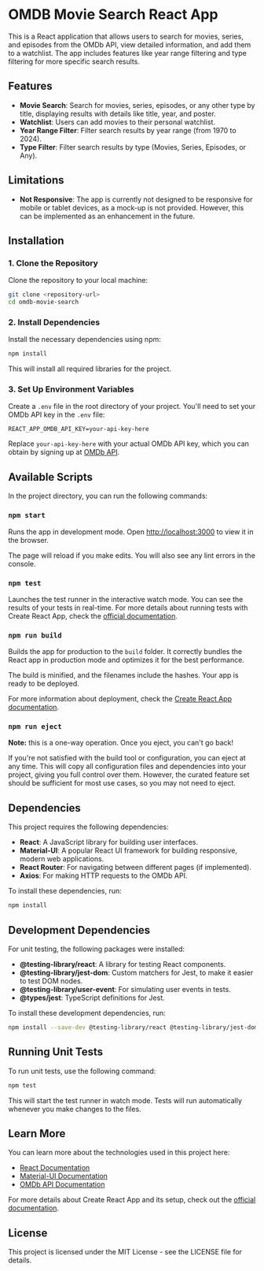 # OMDB Movie Search React App

This is a React application that allows users to search for movies, series, and episodes from the OMDb API, view detailed information, and add them to a watchlist. The app includes features like year range filtering and type filtering for more specific search results.

## Features

- **Movie Search**: Search for movies, series, episodes, or any other type by title, displaying results with details like title, year, and poster.
- **Watchlist**: Users can add movies to their personal watchlist.
- **Year Range Filter**: Filter search results by year range (from 1970 to 2024).
- **Type Filter**: Filter search results by type (Movies, Series, Episodes, or Any).

## Limitations

- **Not Responsive**: The app is currently not designed to be responsive for mobile or tablet devices, as a mock-up is not provided. However, this can be implemented as an enhancement in the future.

## Installation

### 1. Clone the Repository

Clone the repository to your local machine:

```bash
git clone <repository-url>
cd omdb-movie-search
```

### 2. Install Dependencies

Install the necessary dependencies using npm:

```bash
npm install
```

This will install all required libraries for the project.

### 3. Set Up Environment Variables

Create a `.env` file in the root directory of your project. You'll need to set your OMDb API key in the `.env` file:

```env
REACT_APP_OMDB_API_KEY=your-api-key-here
```

Replace `your-api-key-here` with your actual OMDb API key, which you can obtain by signing up at [OMDb API](http://www.omdbapi.com/).

## Available Scripts

In the project directory, you can run the following commands:

### `npm start`

Runs the app in development mode. Open [http://localhost:3000](http://localhost:3000) to view it in the browser.

The page will reload if you make edits. You will also see any lint errors in the console.

### `npm test`

Launches the test runner in the interactive watch mode. You can see the results of your tests in real-time. For more details about running tests with Create React App, check the [official documentation](https://create-react-app.dev/docs/running-tests/).

### `npm run build`

Builds the app for production to the `build` folder. It correctly bundles the React app in production mode and optimizes it for the best performance.

The build is minified, and the filenames include the hashes. Your app is ready to be deployed.

For more information about deployment, check the [Create React App documentation](https://create-react-app.dev/docs/deployment/).

### `npm run eject`

**Note:** this is a one-way operation. Once you eject, you can't go back!

If you're not satisfied with the build tool or configuration, you can eject at any time. This will copy all configuration files and dependencies into your project, giving you full control over them. However, the curated feature set should be sufficient for most use cases, so you may not need to eject.

## Dependencies

This project requires the following dependencies:

- **React**: A JavaScript library for building user interfaces.
- **Material-UI**: A popular React UI framework for building responsive, modern web applications.
- **React Router**: For navigating between different pages (if implemented).
- **Axios**: For making HTTP requests to the OMDb API.

To install these dependencies, run:

```bash
npm install
```

## Development Dependencies

For unit testing, the following packages were installed:

- **@testing-library/react**: A library for testing React components.
- **@testing-library/jest-dom**: Custom matchers for Jest, to make it easier to test DOM nodes.
- **@testing-library/user-event**: For simulating user events in tests.
- **@types/jest**: TypeScript definitions for Jest.

To install these development dependencies, run:

```bash
npm install --save-dev @testing-library/react @testing-library/jest-dom @testing-library/user-event @types/jest
```

## Running Unit Tests

To run unit tests, use the following command:

```bash
npm test
```

This will start the test runner in watch mode. Tests will run automatically whenever you make changes to the files.

## Learn More

You can learn more about the technologies used in this project here:

- [React Documentation](https://reactjs.org/)
- [Material-UI Documentation](https://material-ui.com/)
- [OMDb API Documentation](http://www.omdbapi.com/)

For more details about Create React App and its setup, check out the [official documentation](https://create-react-app.dev/).

## License

This project is licensed under the MIT License - see the LICENSE file for details.
